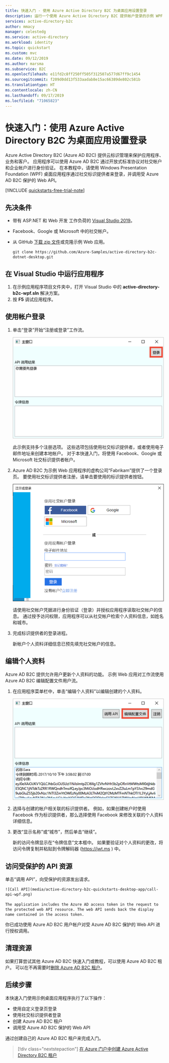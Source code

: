 ```yaml
---
title: 快速入门 - 使用 Azure Active Directory B2C 为桌面应用设置登录
description: 运行一个使用 Azure Active Directory B2C 提供帐户登录的示例 WPF 桌面应用程序。
services: active-directory-b2c
author: mmacy
manager: celestedg
ms.service: active-directory
ms.workload: identity
ms.topic: quickstart
ms.custom: mvc
ms.date: 09/12/2019
ms.author: marsma
ms.subservice: B2C
ms.openlocfilehash: e11fd2c8ff250ff505f312507a577d67ff9c1454
ms.sourcegitcommit: f209d0dd13f533aadab8e15ac66389de802c581b
ms.translationtype: HT
ms.contentlocale: zh-CN
ms.lasthandoff: 09/17/2019
ms.locfileid: "71065823"
---
```

# <a name="quickstart-set-up-sign-in-for-a-desktop-app-using-azure-active-directory-b2c"></a>快速入门：使用 Azure Active Directory B2C 为桌面应用设置登录

Azure Active Directory B2C (Azure AD B2C) 提供云标识管理来保护应用程序、业务和客户。 应用程序可以使用 Azure AD B2C 通过开放式标准协议对社交帐户和企业帐户进行身份验证。 在本教程中，请使用 Windows Presentation Foundation (WPF) 桌面应用程序通过社交标识提供者来登录，并调用受 Azure AD B2C 保护的 Web API。

[!INCLUDE [quickstarts-free-trial-note](../../includes/quickstarts-free-trial-note.md)]

## <a name="prerequisites"></a>先决条件

- 带有 ASP.NET 和 Web 开发  工作负荷的 [Visual Studio 2019](https://www.visualstudio.com/downloads/)。
- Facebook、Google 或 Microsoft 中的社交帐户。
- 从 GitHub [下载 zip 文件](https://github.com/Azure-Samples/active-directory-b2c-dotnet-desktop/archive/master.zip)或克隆示例 Web 应用。

    ```
    git clone https://github.com/Azure-Samples/active-directory-b2c-dotnet-desktop.git
    ```

## <a name="run-the-application-in-visual-studio"></a>在 Visual Studio 中运行应用程序

1. 在示例应用程序项目文件夹中，打开 Visual Studio 中的 **active-directory-b2c-wpf.sln** 解决方案。
2. 按 **F5** 调试应用程序。

## <a name="sign-in-using-your-account"></a>使用帐户登录

1. 单击“登录”开始“注册或登录”工作流。  

    ![示例 WPF 应用程序的屏幕截图](media/active-directory-b2c-quickstarts-desktop-app/wpf-sample-application.png)

    此示例支持多个注册选项。 这些选项包括使用社交标识提供者，或者使用电子邮件地址来创建本地帐户。 对于本快速入门，将使用 Facebook、Google 或 Microsoft 社交标识提供者帐户。


2. Azure AD B2C 为示例 Web 应用程序的虚构公司“Fabrikam”提供了一个登录页。 要使用社交标识提供者注册，请单击要使用的标识提供者按钮。

    ![显示标识提供者的“登录”或“注册”页面](media/active-directory-b2c-quickstarts-desktop-app/sign-in-or-sign-up-wpf.png)

    请使用社交帐户凭据进行身份验证（登录）并授权应用程序读取社交帐户的信息。 通过授予访问权限，应用程序可以从社交帐户检索个人资料信息，如姓名和城市。

2. 完成标识提供者的登录进程。

    新帐户个人资料详细信息已预先填充社交帐户的信息。

## <a name="edit-your-profile"></a>编辑个人资料

Azure AD B2C 提供允许用户更新个人资料的功能。 示例 Web 应用对工作流使用 Azure AD B2C 编辑配置文件用户流。

1. 在应用程序菜单栏中，单击“编辑个人资料”以编辑创建的个人资料。 

    ![WPF 示例应用中突出显示的“编辑配置文件”按钮](media/active-directory-b2c-quickstarts-desktop-app/edit-profile-wpf.png)

2. 选择与创建的帐户相关联的标识提供者。 例如，如果创建帐户时使用 Facebook 作为标识提供者，那么选择使用 Facebook 来修改关联的个人资料详细信息。

3. 更改“显示名称”或“城市”，然后单击“继续”。   

    新的访问令牌显示在“令牌信息”文本框中。  如果要验证对个人资料的更改，将访问令牌复制并粘贴到令牌解码器 (https://jwt.ms ) 中。

## <a name="access-a-protected-api-resource"></a>访问受保护的 API 资源

单击“调用 API”，向受保护的资源发出请求。 

    ![Call API](media/active-directory-b2c-quickstarts-desktop-app/call-api-wpf.png)

    The application includes the Azure AD access token in the request to the protected web API resource. The web API sends back the display name contained in the access token.

你已成功使用 Azure AD B2C 用户帐户对受 Azure AD B2C 保护的 Web API 进行授权调用。

## <a name="clean-up-resources"></a>清理资源

如果打算尝试其他 Azure AD B2C 快速入门或教程，可以使用 Azure AD B2C 租户。 可以在不再需要时[删除 Azure AD B2C 租户](active-directory-b2c-faqs.md#how-do-i-delete-my-azure-ad-b2c-tenant)。

## <a name="next-steps"></a>后续步骤

本快速入门使用示例桌面应用程序执行了以下操作：

* 使用自定义登录页登录
* 使用社交标识提供者登录
* 创建 Azure AD B2C 租户
* 调用受 Azure AD B2C 保护的 Web API

通过创建自己的 Azure AD B2C 租户来完成入门。

> [!div class="nextstepaction"]
> [在 Azure 门户中创建 Azure Active Directory B2C 租户](tutorial-create-tenant.md)
